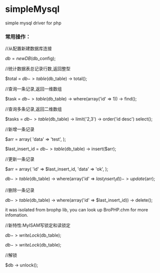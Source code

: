 # simpleMysql
simple mysql driver for php

### 常用操作：


//从配置新建数据库连接

$db = new DB($db_config);

//统计数据表总记录行数,返回整型

$total = $db -> table($db_table) -> total();


//查询一条记录,返回一维数组

$task = $db -> table($db_table) -> where(array('id' => 1)) -> find();


//查询多条记录,返回二维数组

$tasks = $db -> table($db_table) -> limit('2,3') -> order('id desc') select();


//新增一条记录

$arr = array(
    'data' => 'test',
);

$last_insert_id = $db -> table($db_table) -> insert($arr);


//更新一条记录

$arr = array(
    'id' => $last_insert_id,
    'data' => 'ok',
);

$db -> table($db_table) -> where(array('id' => $last_insert_id)) -> update($arr);


//删除一条记录

$db -> table($db_table) -> where(array('id' => $last_insert_id)) -> delete();


it was isolated from brophp lib, you can look up BroPHP.chm  for more infomation.


//新特性:MyISAM写锁定和读锁定

$db -> writeLock($db_table);

$db -> writeLock($db_table);


//解锁

$db -> unlock();

